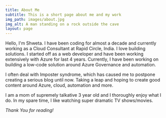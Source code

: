 ```yaml
---
title: About Me
subtitle: This is a short page about me and my work
img_path: images/about.jpg
img_alt: A man standing on a rock outside the cave
layout: page
---
```


 Hello, I'm Shweta. I have been coding for almost a decade and currently working as a Cloud Consultant at Rapid Circle, India. I love building solutions. I started off as a web developer and have been working extensively with Azure for last 4 years. Currently, I have been working on building a low-code solution around Azure Governance and automation.

 I often deal with Imposter syndrome, which has caused me to postpone creating a serious blog until now. Taking a leap and hoping to create good content around Azure, cloud, automation and more.

 I am a mom of supremely talkative 3 year old and I thoroughly enjoy what I do. In my spare time, I like watching super dramatic TV shows/movies.

*Thank You for reading!*
